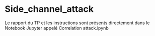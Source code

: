 # Side_channel_attack
Le rapport du TP et les instructions sont présents directement dans le Notebook Jupyter appelé Correlation attack.ipynb 
